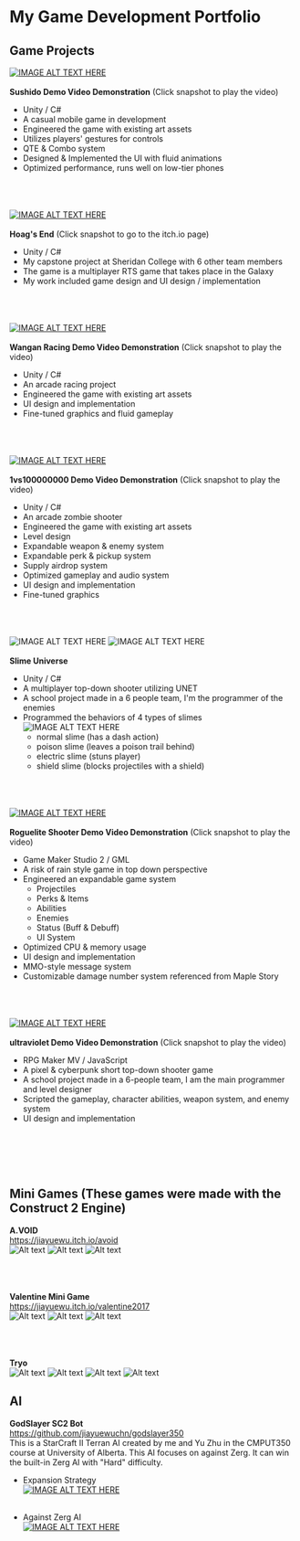 # My Game Development Portfolio

## Game Projects
[![IMAGE ALT TEXT HERE](screenshots/sushido1.png)](https://youtu.be/BLjaV7WUXTg)<br><br>
**Sushido Demo Video Demonstration** (Click snapshot to play the video)
-	Unity / C#
-	A casual mobile game in development
-	Engineered the game with existing art assets
- Utilizes players' gestures for controls
- QTE & Combo system
-	Designed & Implemented the UI with fluid animations
- Optimized performance, runs well on low-tier phones
<br><br><br><br>

[![IMAGE ALT TEXT HERE](https://img.itch.zone/aW1hZ2UvOTk4NjkwLzY3NjQ3OTQuanBn/original/gyyGJL.jpg)](https://sheridanspacewar.itch.io/hoags-end)<br><br>
**Hoag's End** (Click snapshot to go to the itch.io page)
- Unity / C#
- My capstone project at Sheridan College with 6 other team members
- The game is a multiplayer RTS game that takes place in the Galaxy
- My work included game design and UI design / implementation
<br><br><br><br>

[![IMAGE ALT TEXT HERE](https://img.youtube.com/vi/nqhbQj19tRQ/0.jpg)](https://www.youtube.com/watch?v=nqhbQj19tRQ)<br><br>
**Wangan Racing Demo Video Demonstration** (Click snapshot to play the video)
-	Unity / C#
-	An arcade racing project
-	Engineered the game with existing art assets
-	UI design and implementation
-	Fine-tuned graphics and fluid gameplay<br><br><br><br>


[![IMAGE ALT TEXT HERE](https://img.youtube.com/vi/PpnX-FK6KfM/0.jpg)](https://www.youtube.com/watch?v=PpnX-FK6KfM)<br><br>
**1vs100000000 Demo Video Demonstration** (Click snapshot to play the video)
-	Unity / C#
-	An arcade zombie shooter
-	Engineered the game with existing art assets
-	Level design
-	Expandable weapon & enemy system 
-	Expandable perk & pickup system
-	Supply airdrop system
-	Optimized gameplay and audio system
-	UI design and implementation
-	Fine-tuned graphics<br><br><br><br>


![IMAGE ALT TEXT HERE](screenshots/slimeuniverse1.png)
![IMAGE ALT TEXT HERE](screenshots/slimeuniverse2.png)<br><br>
**Slime Universe**
- Unity / C#
- A multiplayer top-down shooter utilizing UNET
- A school project made in a 6 people team, I'm the programmer of the enemies
- Programmed the behaviors of 4 types of slimes<br>
![IMAGE ALT TEXT HERE](screenshots/slimeuniverse3.png)<br>
  - normal slime (has a dash action)
  - poison slime (leaves a poison trail behind)
  - electric slime (stuns player)
  - shield slime (blocks projectiles with a shield)
  <br><br><br><br>


[![IMAGE ALT TEXT HERE](https://img.youtube.com/vi/1LGAKW8iWVs/0.jpg)](https://www.youtube.com/watch?v=1LGAKW8iWVs)<br><br>
**Roguelite Shooter Demo Video Demonstration** (Click snapshot to play the video)
- Game Maker Studio 2 / GML
- A risk of rain style game in top down perspective
- Engineered an expandable game system
  - Projectiles
  - Perks & Items
  - Abilities
  - Enemies
  - Status (Buff & Debuff)
  - UI System
- Optimized CPU & memory usage
- UI design and implementation
- MMO-style message system
- Customizable damage number system referenced from Maple Story
<br><br><br><br>


[![IMAGE ALT TEXT HERE](https://img.youtube.com/vi/cnKpbyFCbyo/0.jpg)](https://www.youtube.com/watch?v=cnKpbyFCbyo)<br><br>
**ultraviolet Demo Video Demonstration** (Click snapshot to play the video)
- RPG Maker MV / JavaScript
- A pixel & cyberpunk short top-down shooter game
- A school project made in a 6-people team, I am the main programmer and level designer
- Scripted the gameplay, character abilities, weapon system, and enemy system
- UI design and implementation


<br><br><br><br>
## Mini Games (These games were made with the Construct 2 Engine)
**A.VOID**<br>
https://jiayuewu.itch.io/avoid<br>
![Alt text](screenshots/avoid1.png) ![Alt text](screenshots/avoid2.png) ![Alt text](screenshots/avoid3.png) <br><br><br><br>

**Valentine Mini Game**<br>
https://jiayuewu.itch.io/valentine2017<br>
![Alt text](screenshots/valentine1.png) ![Alt text](screenshots/valentine2.png) ![Alt text](screenshots/valentine3.png) <br><br><br><br>

**Tryo**<br>
![Alt text](screenshots/tryo1.png) ![Alt text](screenshots/tryo2.png) ![Alt text](screenshots/tryo3.png) ![Alt text](screenshots/tryo4.png)

## AI
**GodSlayer SC2 Bot**<br>
https://github.com/jiayuewuchn/godslayer350
<br>
This is a StarCraft II Terran AI created by me and Yu Zhu in the CMPUT350 course at University of Alberta.
This AI focuses on against Zerg. It can win the built-in Zerg AI with "Hard" difficulty. <br>

- Expansion Strategy <br>
[![IMAGE ALT TEXT HERE](https://img.youtube.com/vi/y-Qc1SYb8ig/0.jpg)](https://www.youtube.com/watch?v=y-Qc1SYb8ig)<br><br>

- Against Zerg AI <br>
[![IMAGE ALT TEXT HERE](https://img.youtube.com/vi/b9Ms4F-PmS0/0.jpg)](https://www.youtube.com/watch?v=b9Ms4F-PmS0)<br><br>
